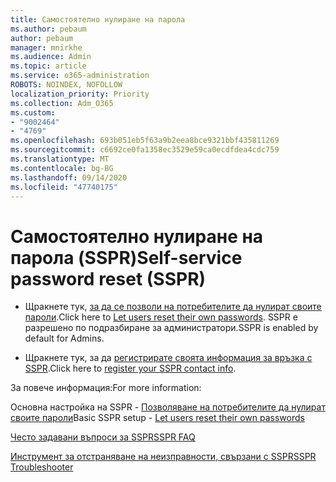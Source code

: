 ```yaml
---
title: Самостоятелно нулиране на парола
ms.author: pebaum
author: pebaum
manager: mnirkhe
ms.audience: Admin
ms.topic: article
ms.service: o365-administration
ROBOTS: NOINDEX, NOFOLLOW
localization_priority: Priority
ms.collection: Adm_O365
ms.custom:
- "9002464"
- "4769"
ms.openlocfilehash: 693b051eb5f63a9b2eea8bce9321bbf435811269
ms.sourcegitcommit: c6692ce0fa1358ec3529e59ca0ecdfdea4cdc759
ms.translationtype: MT
ms.contentlocale: bg-BG
ms.lasthandoff: 09/14/2020
ms.locfileid: "47740175"
---
```

# <a name="self-service-password-reset-sspr"></a><span data-ttu-id="06221-102">Самостоятелно нулиране на парола (SSPR)</span><span class="sxs-lookup"><span data-stu-id="06221-102">Self-service password reset (SSPR)</span></span>

- <span data-ttu-id="06221-103">Щракнете тук, [за да се позволи на потребителите да нулират своите пароли](https://admin.microsoft.com/Adminportal/Home#/featureexplorer/security/Sspr).</span><span class="sxs-lookup"><span data-stu-id="06221-103">Click here to [Let users reset their own passwords](https://admin.microsoft.com/Adminportal/Home#/featureexplorer/security/Sspr).</span></span>  <span data-ttu-id="06221-104">SSPR е разрешено по подразбиране за администратори.</span><span class="sxs-lookup"><span data-stu-id="06221-104">SSPR is enabled by default for Admins.</span></span>

- <span data-ttu-id="06221-105">Щракнете тук, за да [регистрирате своята информация за връзка с SSPR](https://go.microsoft.com/fwlink/?linkid=849451).</span><span class="sxs-lookup"><span data-stu-id="06221-105">Click here to [register your SSPR contact info](https://go.microsoft.com/fwlink/?linkid=849451).</span></span>

<span data-ttu-id="06221-106">За повече информация:</span><span class="sxs-lookup"><span data-stu-id="06221-106">For more information:</span></span>

<span data-ttu-id="06221-107">Основна настройка на SSPR - [Позволяване на потребителите да нулират своите пароли](https://docs.microsoft.com/microsoft-365/admin/add-users/let-users-reset-passwords?view=o365-worldwide)</span><span class="sxs-lookup"><span data-stu-id="06221-107">Basic SSPR setup - [Let users reset their own passwords](https://docs.microsoft.com/microsoft-365/admin/add-users/let-users-reset-passwords?view=o365-worldwide)</span></span>

[<span data-ttu-id="06221-108">Често задавани въпроси за SSPR</span><span class="sxs-lookup"><span data-stu-id="06221-108">SSPR FAQ</span></span>](https://docs.microsoft.com/azure/active-directory/authentication/active-directory-passwords-faq)

[<span data-ttu-id="06221-109">Инструмент за отстраняване на неизправности, свързани с SSPR</span><span class="sxs-lookup"><span data-stu-id="06221-109">SSPR Troubleshooter</span></span>](https://docs.microsoft.com/azure/active-directory/authentication/active-directory-passwords-troubleshoot)
